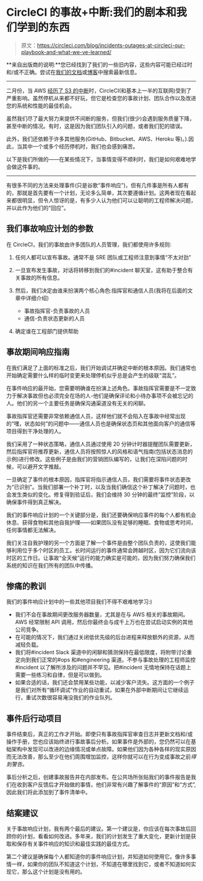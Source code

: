 # CircleCI 的事故+中断:我们的剧本和我们学到的东西

> 原文：<https://circleci.com/blog/incidents-outages-at-circleci-our-playbook-and-what-we-ve-learned/>

**来自出版商的说明:**您已经找到了我们的一些旧内容，这些内容可能已经过时和/或不正确。尝试在[我们的文档](https://circleci.com/docs/)或[博客](https://circleci.com/blog/)中搜索最新信息。

* * *

二月份，当 AWS [经历了 S3 的中断](https://techcrunch.com/2017/03/02/aws-cloudsplains-what-happend-to-s3-storage-on-monday/)时，CircleCI(和基本上一半的互联网)受到了严重影响。虽然停机从来都不好玩，但它是检查您的事故计划、团队合作以及改进您的系统和性能的最佳机会。

虽然我们尽了最大努力来提供不间断的服务，但我们(很少)会遇到服务质量下降，甚至中断的情况。有时，这是因为我们团队引入的问题，或者我们犯的错误。

此外，我们还依赖于许多其他服务(GitHub、Bitbucket、AWS、Heroku 等)。).因此，当其中一个或多个经历停机时，我们也会感到痛苦。

以下是我们所做的——在某些情况下，当事情变得不顺利时，我们是如何艰难地学会做这件事的。

* * *

有很多不同的方法来处理事件(只是谷歌“事件响应”)，但有几件事是所有人都有的，那就是首先要有一个计划，无论多么简单，其次要遵循计划。这两者现在看起来都很明显，但令人惊讶的是，有多少人认为他们可以让聪明的工程师解决问题，并以此作为他们的“回应”。

## 我们事故响应计划的参数

在 CircleCI，我们的事故由许多团队的人员管理，我们都使用许多规则:

1.  任何人都可以宣布事故。通常不是 SRE 团队或工程师注意到事情“不太对劲”

2.  一旦宣布发生事故，对话将转移到我们的#incident 聊天室，这有助于整合有关事故的所有信息。

3.  然后，我们决定由谁来扮演两个核心角色:指挥官和通信人员(我将在后面的文章中详细介绍)
    *   事故指挥官-负责事故的人员
    *   通信-负责状态更新的人员
4.  确定谁在工程部门提供帮助

## 事故期间响应指南

在我们满足了上面的标准之后，我们开始调试并确定中断的根本原因。我们通常也开始确定需要什么样的临时变更来处理停机似乎总是会产生的级联“混乱”。

在事件响应的最开始，您需要明确谁在扮演上述角色。事故指挥官需要是不一定致力于解决事故但也必须完全在场的人-他们是确保评论和小待办事项不会被忘记的人。他们的另一个主要任务是确保沟通渠道没有无关的闲聊。

事故指挥官还需要非常依赖通信人员，这样他们就不会陷入在事故中经常出现的“嘿，状态如何”的问题中——通信人员也是确保状态页和其他面向客户的通信等项目得到干净处理的人。

我们采用了一种状态策略，通信人员通过使用 20 分钟计时器提醒团队需要更新，然后指挥官将推荐更新，通信人员将按照惊人的风格和语气指南(包括状态消息的示例)进行修改。这些例子是由我们的营销团队编写的，让我们在深陷问题的时候，可以避开文字推敲。

一旦确定了事件的根本原因，指挥官将指示通信人员，我们需要将事件状态更改为“已识别”。当我们部署一个补丁时，以及当我们确信这个补丁解决了问题时，也会发生类似的变化。修复得到验证后，我们会维持 30 分钟的最终“监控”阶段，以确保事件得到真正解决。

我们的事件响应计划的一个关键部分是，我们还要确保响应事件的每个人都有机会休息、获得食物和其他自我护理——如果团队没有足够的睡眠、食物或思考时间，任何事情都无法解决。

我们关注自我护理的另一个方面是了解一个事件是由整个团队负责的，这使我们能够利用位于多个时区的员工。长时间运行的事件通常会跨越时区，因为它们流向该时区的工作日。让事故“全天候”运行的能力确实是可能的，因为我们努力确保我们系统的知识在我们所有的团队中传播。

## 惨痛的教训

我们的事件响应计划中的一些其他项目我们不得不艰难地学习:)

*   我们不会在事故期间更改服务器数量，尤其是在与 AWS 相关的事故期间。AWS 经常限制 API 调用，然后你最终会与成千上万也在尝试启动实例的其他公司竞争。
*   在可能的情况下，我们通过关闭低优先级的后台进程来释放额外的资源，从而减轻负载。
*   我们将#incident Slack 渠道中的闲聊和猜测保持在最低限度，将附带讨论重定向到我们正常的#ops 和#engineering 渠道。不参与事故处理的工程师监控#incident 以了解所涉及的问题并不罕见。把#incident 无情地保持在话题上需要一些练习和自律，但是可以做到。
*   如果合适的话，我们还会禁用某些功能，以减少客户流失。这方面的一个例子是我们对所有“循环调试”作业的自动重试，如果在外部中断期间让它继续运行，重试次数很容易淹没我们的作业队列。

## 事件后行动项目

事件结束后，真正的工作才开始。即使只有事故指挥官审查日志并更新文档和/或操作手册，您也应该始终进行事故事后分析。如果事件是外部的，您仍然可以在基础架构中发现可以改进的边缘情况或单点故障。如果他们因为各种各样的现实原因而无法改善，那么至少在他们周围增加监控，这样你就可以在行为变成事故之前*得到警告。*

事后分析之后，创建事故报告并在内部发布。在公共场所张贴我们的事件报告是我们在收到客户反馈后才开始做的事情，他们非常有兴趣了解事件的“原因”和“方式”,因此我们将此添加到了事件清单中。

## 结案建议

关于事故响应计划，我有两个最后的建议。第一个建议是，你应该在每次事故后回顾你的计划，看看如何改进。多年来，我们的计划发生了重大变化，更新计划是获取和保存有关事件响应的知识和最佳实践的最佳方式。

第二个建议是确保每个人都知道你的事件响应计划，并知道如何使用它。像许多事情一样，如果你的团队不知道这个计划，不知道在哪里找到它，或者不知道如何实现它，那么这个计划是没有用的。
